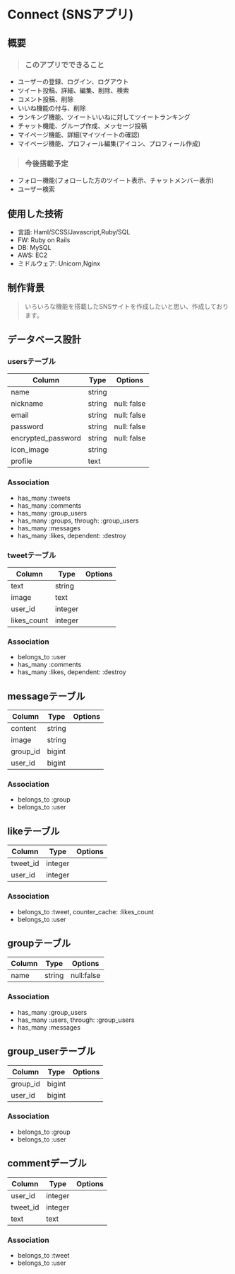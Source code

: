 # Connect (SNSアプリ)

## 概要
> ### このアプリでできること
* ユーザーの登録、ログイン、ログアウト
* ツイート投稿、詳細、編集、削除、検索
* コメント投稿、削除
* いいね機能の付与、削除
* ランキング機能、ツイートいいねに対してツイートランキング
* チャット機能、グループ作成、メッセージ投稿
* マイページ機能、詳細(マイツイートの確認)
* マイページ機能、プロフィール編集(アイコン、プロフィール作成)

> ### 今後搭載予定
* フォロー機能(フォローした方のツイート表示、チャットメンバー表示)
* ユーザー検索



## 使用した技術
* 言語:  Haml/SCSS/Javascript,Ruby/SQL
* FW:  Ruby on Rails
* DB:  MySQL
* AWS:  EC2
* ミドルウェア:  Unicorn,Nginx
  

## 制作背景
> いろいろな機能を搭載したSNSサイトを作成したいと思い、作成しております。





## データベース設計 
### usersテーブル
|Column|Type|Options|
|------|----|-------|
|name|string|
|nickname|string|null: false|
|email|string|null: false|
|password|string|null: false|
|encrypted_password|string|null: false|
|icon_image|string|
|profile|text|

### Association
- has_many :tweets
- has_many :comments
- has_many :group_users
- has_many :groups, through: :group_users
- has_many :messages
- has_many :likes, dependent: :destroy

### tweetテーブル
|Column|Type|Options|
|------|----|-------|
|text|string|
|image|text|
|user_id|integer|
|likes_count|integer|

### Association
- belongs_to :user
- has_many :comments
- has_many :likes, dependent: :destroy

## messageテーブル
|Column|Type|Options|
|------|----|-------|
|content|string|
|image|string|
|group_id|bigint|
|user_id|bigint|

### Association
- belongs_to :group
- belongs_to :user

## likeテーブル
|Column|Type|Options|
|------|----|-------|
|tweet_id|integer|
|user_id|integer|
### Association
- belongs_to :tweet, counter_cache: :likes_count
- belongs_to :user

## groupテーブル
|Column|Type|Options|
|------|----|-------|
|name|string|null:false

### Association
- has_many :group_users
- has_many :users, through: :group_users
- has_many :messages

## group_userテーブル
|Column|Type|Options|
|------|----|-------|
|group_id|bigint|
|user_id|bigint|
### Association
- belongs_to :group
- belongs_to :user

## commentデーブル
|Column|Type|Options|
|------|----|-------|
|user_id|integer|
|tweet_id|integer|
|text|text|
### Association
- belongs_to :tweet
- belongs_to :user


